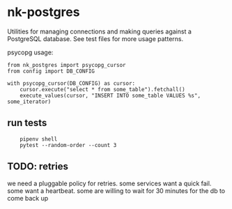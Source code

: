 # nk-postgres
Utilities for managing connections and making queries against a PostgreSQL database. See test files for more usage patterns. 

psycopg usage: 
```
from nk_postgres import psycopg_cursor
from config import DB_CONFIG

with psycopg_cursor(DB_CONFIG) as cursor:
    cursor.execute("select * from some_table").fetchall()
    execute_values(cursor, "INSERT INTO some_table VALUES %s", some_iterator)
```

## run tests
```
    pipenv shell
    pytest --random-order --count 3
```

## TODO: retries
we need a pluggable policy for retries. some services want a quick fail. some want a heartbeat. some are willing to wait for 30 minutes for the db to come back up 

